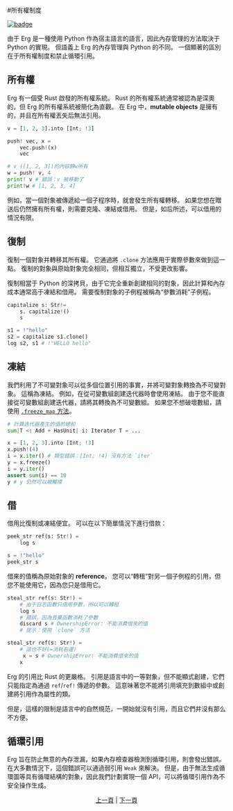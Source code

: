 #所有權制度

[![badge](https://img.shields.io/endpoint.svg?url=https%3A%2F%2Fgezf7g7pd5.execute-api.ap-northeast-1.amazonaws.com%2Fdefault%2Fsource_up_to_date%3Fowner%3Derg-lang%26repos%3Derg%26ref%3Dmain%26path%3Ddoc/EN/syntax/18_ownership.md%26commit_hash%3D06f8edc9e2c0cee34f6396fd7c64ec834ffb5352)](https://gezf7g7pd5.execute-api.ap-northeast-1.amazonaws.com/default/source_up_to_date?owner=erg-lang&repos=erg&ref=main&path=doc/EN/syntax/18_ownership.md&commit_hash=06f8edc9e2c0cee34f6396fd7c64ec834ffb5352)

由于 Erg 是一種使用 Python 作為宿主語言的語言，因此內存管理的方法取決于 Python 的實現。
但語義上 Erg 的內存管理與 Python 的不同。 一個顯著的區別在于所有權制度和禁止循環引用。

## 所有權

Erg 有一個受 Rust 啟發的所有權系統。
Rust 的所有權系統通常被認為是深奧的，但 Erg 的所有權系統被簡化為直觀。
在 Erg 中，__mutable objects__ 是擁有的，并且在所有權丟失后無法引用。

```python
v = [1, 2, 3].into [Int; !3]

push! vec, x =
    vec.push!(x)
    vec

# v ([1, 2, 3])的內容歸w所有
w = push! v, 4
print! v # 錯誤：v 被移動了
print!w # [1, 2, 3, 4]
```

例如，當一個對象被傳遞給一個子程序時，就會發生所有權轉移。
如果您想在贈送后仍然擁有所有權，則需要克隆、凍結或借用。
但是，如后所述，可以借用的情況有限。

## 復制

復制一個對象并轉移其所有權。 它通過將 `.clone` 方法應用于實際參數來做到這一點。
復制的對象與原始對象完全相同，但相互獨立，不受更改影響。

復制相當于 Python 的深拷貝，由于它完全重新創建相同的對象，因此計算和內存成本通常高于凍結和借用。
需要復制對象的子例程被稱為“參數消耗”子例程。

```python
capitalize s: Str!=
    s. capitalize!()
    s

s1 = !"hello"
s2 = capitalize s1.clone()
log s2, s1 # !"HELLO hello"
```

## 凍結

我們利用了不可變對象可以從多個位置引用的事實，并將可變對象轉換為不可變對象。
這稱為凍結。 例如，在從可變數組創建迭代器時會使用凍結。
由于您不能直接從可變數組創建迭代器，請將其轉換為不可變數組。
如果您不想破壞數組，請使用 [`.freeze_map` 方法](./type/mut.md)。

```python
# 計算迭代器產生的值的總和
sum|T <: Add + HasUnit| i: Iterator T = ...

x = [1, 2, 3].into [Int; !3]
x.push!(4)
i = x.iter() # 類型錯誤：[Int; !4] 沒有方法 `iter`
y = x.freeze()
i = y.iter()
assert sum(i) == 10
y # y 仍然可以被觸摸
```

## 借

借用比復制或凍結便宜。
可以在以下簡單情況下進行借款：

```python
peek_str ref(s: Str!) =
    log s

s = !"hello"
peek_str s
```

借來的值稱為原始對象的 __reference__。
您可以“轉租”對另一個子例程的引用，但您不能使用它，因為您只是借用它。

```python
steal_str ref(s: Str!) =
    # 由于日志函數只借用參數，所以可以轉租
    log s
    # 錯誤，因為丟棄函數消耗了參數
    discard s # OwnershipError: 不能消費借來的值
    # 提示：使用 `clone` 方法
```

```python
steal_str ref(s: Str!) =
    # 這也不好(=消耗右邊)
     x = s # OwnershipError: 不能消費借來的值
    x
```

Erg 的引用比 Rust 的更嚴格。 引用是語言中的一等對象，但不能顯式創建，它們只能指定為通過 `ref`/`ref!` 傳遞的參數。
這意味著您不能將引用填充到數組中或創建將引用作為屬性的類。

但是，這樣的限制是語言中的自然規范，一開始就沒有引用，而且它們并沒有那么不方便。

## 循環引用

Erg 旨在防止無意的內存泄漏，如果內存檢查器檢測到循環引用，則會發出錯誤。 在大多數情況下，這個錯誤可以通過弱引用 `Weak` 來解決。 但是，由于無法生成循環圖等具有循環結構的對象，因此我們計劃實現一個 API，可以將循環引用作為不安全操作生成。

<p align='center'>
    <a href='./17_mutability.md'>上一頁</a> | <a href='./19_visibility.md'>下一頁</a>
</p>